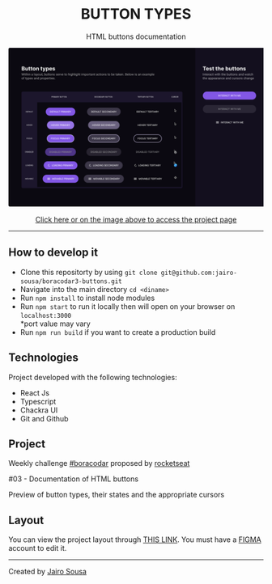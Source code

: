 <h1 align="center"> BUTTON TYPES </h1>
<p align="center">HTML buttons documentation</p>

<a align="center" href="https://serene-mochi-5dd293.netlify.app/">
  <img alt="App preview" src="./.github/preview.svg">
</a>

<p align="center">
<a href="https://serene-mochi-5dd293.netlify.app/">
  Click here or on the image above to access the project page
</a>
</p>

---

## How to develop it

- Clone this repositorty by using `git clone git@github.com:jairo-sousa/boracodar3-buttons.git`
- Navigate into the main directory `cd <diname>`
- Run `npm install` to install node modules
- Run `npm start` to run it locally then will open on your browser on `localhost:3000` </br>
  \*port value may vary
- Run `npm run build` if you want to create a production build

## Technologies

Project developed with the following technologies:

- React Js
- Typescript
- Chackra UI
- Git and Github

## Project

Weekly challenge [#boracodar](https://boracodar.dev/) proposed by [rocketseat](https://www.rocketseat.com.br/)

#03 - Documentation of HTML buttons

Preview of button types, their states and the appropriate cursors

## Layout

You can view the project layout through [THIS LINK](https://www.figma.com/community/file/1197534710257750520). You must have a [FIGMA](https://www.figma.com/) account to edit it.

---

Created by [Jairo Sousa](https://github.com/jairo-sousa)
